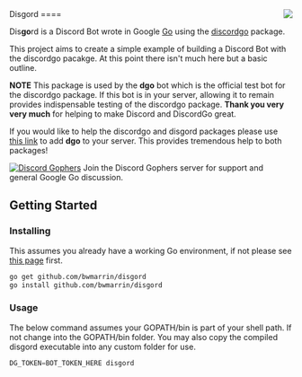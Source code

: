 <img align="right" src="http://bwmarrin.github.io/disgord/img/gourd.jpg">
Disgord
====

Dis**go**rd is a Discord Bot wrote in Google [Go](https://golang.org/) using the [discordgo](https://github.com/bwmarrin/discordgo) package.

This project aims to create a simple example of building a Discord Bot with the
discordgo pacakge. At this point there isn't much here but a basic outline.

**NOTE** This package is used by the **dgo** bot which is the official test bot 
for the discordgo package. If this bot is in your server, allowing it to remain
provides indispensable testing of the discordgo package. **Thank you very very much** 
for helping to make Discord and DiscordGo great.

If you would like to help the discordgo and disgord packages please use 
[this link](https://discordapp.com/oauth2/authorize?client_id=173113690092994561&scope=bot)
to add **dgo** to your server. This provides tremendous help to both packages!

[![Discord Gophers](https://img.shields.io/badge/Discord%20Gophers-%23discordgo-blue.svg)](https://discord.gg/0f1SbxBZjYoCtNPP)
Join the Discord Gophers server for support and general Google Go discussion.

## Getting Started

### Installing

This assumes you already have a working Go environment, if not please see
[this page](https://golang.org/doc/install) first.

```sh
go get github.com/bwmarrin/disgord
go install github.com/bwmarrin/disgord
```


### Usage

The below command assumes your GOPATH/bin is part of your shell path. If not
change into the GOPATH/bin folder.  You may also copy the compiled disgord
executable into any custom folder for use.

```go
DG_TOKEN=BOT_TOKEN_HERE disgord 
```


